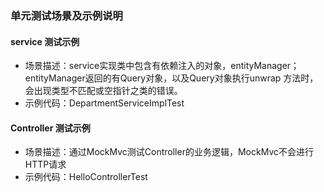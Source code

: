 ### 单元测试场景及示例说明
#### service 测试示例
 - 场景描述：service实现类中包含有依赖注入的对象，entityManager；entityManager返回的有Query对象，以及Query对象执行unwrap
方法时，会出现类型不匹配或空指针之类的错误。
 - 示例代码：DepartmentServiceImplTest

#### Controller 测试示例
 - 场景描述：通过MockMvc测试Controller的业务逻辑，MockMvc不会进行HTTP请求
 - 示例代码：HelloControllerTest